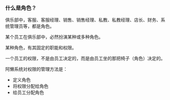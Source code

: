 ### 什么是角色？

俱乐部中，客服、客服经理、销售、销售经理、私教、私教经理、店长、财务、系统管理员等，都是角色。

某个员工在俱乐部中，必然扮演某种或多种角色。

某种角色，有其固定的职能和权限。

一个员工的权限，不是由员工决定的，而是由员工坐的那把椅子（角色）决定的。

阿懒系统对权限的管理方法是：

- 定义角色
- 将权限分配给角色
- 给员工分配角色

